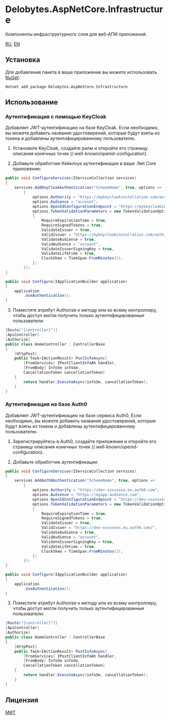 ﻿# Delobytes.AspNetCore.Infrastructure
Компоненты инфраструктурного слоя для веб-АПИ приложений.

[RU](README.md), [EN](README.en.md)

## Установка

Для добавления пакета в ваше приложение вы можете использовать [NuGet](https://www.nuget.org/packages/Delobytes.AspNetCore.Infrastructure):

    dotnet add package Delobytes.AspNetCore.Infrastructure

## Использование

### Аутентификация с помощью KeyCloak
Добавляет JWT-аутентификацию на базе KeyCloak. Если необходимо, вы можете добавить названия удостоверений, которые будут взяты из токена и добавлены аутентифицированному пользователю.

1. Установите KeyCloak, создайте рилм и откройте его страницу описания конечных точек (/.well-known/openid-configuration).

2. Добавьте обработчик Кейклоук аутентификации в ваше .Net Core приложение:

```csharp
public void ConfigureServices(IServiceCollection services)
{
    services.AddKeyCloakAuthentication("SchemeName", true, options =>
        {
            options.Authority = "https://mykeycloakinstallation.com/auth/realms/myrealm"; //"issuer" endpoint
            options.Audience = "account";
            options.OpenIdConfigurationEndpoint = "https://mykeycloakinstallation.com/auth/realms/myrealm/.well-known/openid-configuration";
            options.TokenValidationParameters = new TokenValidationOptions
            {
                RequireExpirationTime = true,
                RequireSignedTokens = true,
                ValidateIssuer = true,
                ValidIssuer = "https://mykeycloakinstallation.com/auth/realms/myrealm",
                ValidateAudience = true,
                ValidAudience = "account",
                ValidateIssuerSigningKey = true,
                ValidateLifetime = true,
                ClockSkew = TimeSpan.FromMinutes(2),
            };
        });
}

public void Configure(IApplicationBuilder application)
{
    application
        .UseAuthentication();     
}
```

3. Поместите атрибут Authorize к методу или ко всему контроллеру, чтобы доступ могли получить только аутентифицированные пользователи:

```csharp
[Route("[controller]")]
[ApiController]
[Authorize]
public class HomeController : ControllerBase
{
    [HttpPost]
    public Task<IActionResult> PostInfoAsync(
        [FromServices] IPostClientInfoAh handler,
        [FromBody] InfoSm infoSm,
        CancellationToken cancellationToken)
    {
        return handler.ExecuteAsync(infoSm, cancellationToken);
    }
}
```

### Аутентификация на базе Auth0
Добавляет JWT-аутентификацию на базе сервиса Auth0. Если необходимо, вы можете добавить названия удостоверений, которые будут взяты из токена и добавлены аутентифицированному пользователю.

1. Зарегистрируйтесь в Auth0, создайте приложение и откройте его страницу описания конечных точек (/.well-known/openid-configuration).

2. Добавьте обработчик аутентификации:

```csharp
public void ConfigureServices(IServiceCollection services)
{
    services.AddAuth0Authentication("SchemeName", true, options =>
        {
            options.Authority = "https://dev-xxxxxxxx.eu.auth0.com";
            options.Audience = "https://myapp-audience.com";
            options.OpenIdConfigurationEndpoint = "https://dev-xxxxxxxx.eu.auth0.com/.well-known/openid-configuration";
            options.TokenValidationParameters = new TokenValidationOptions
            {
                RequireExpirationTime = true,
                RequireSignedTokens = true,
                ValidateIssuer = true,
                ValidIssuer = "https://dev-xxxxxxxx.eu.auth0.com/",
                ValidateAudience = true,
                ValidAudience = "account",
                ValidateIssuerSigningKey = true,
                ValidateLifetime = true,
                ClockSkew = TimeSpan.FromMinutes(2),
            };
        });
}

public void Configure(IApplicationBuilder application)
{
    application
        .UseAuthentication();     
}
```

3. Поместите атрибут Authorize к методу или ко всему контроллеру, чтобы доступ могли получить только аутентифицированные пользователи:

```csharp
[Route("[controller]")]
[ApiController]
[Authorize]
public class HomeController : ControllerBase
{
    [HttpPost]
    public Task<IActionResult> PostInfoAsync(
        [FromServices] IPostClientInfoAh handler,
        [FromBody] InfoSm infoSm,
        CancellationToken cancellationToken)
    {
        return handler.ExecuteAsync(infoSm, cancellationToken);
    }
}
```

## Лицензия
[МИТ](https://github.com/a-postx/Delobytes.AspNetCore.Infrastructure/blob/master/LICENSE)